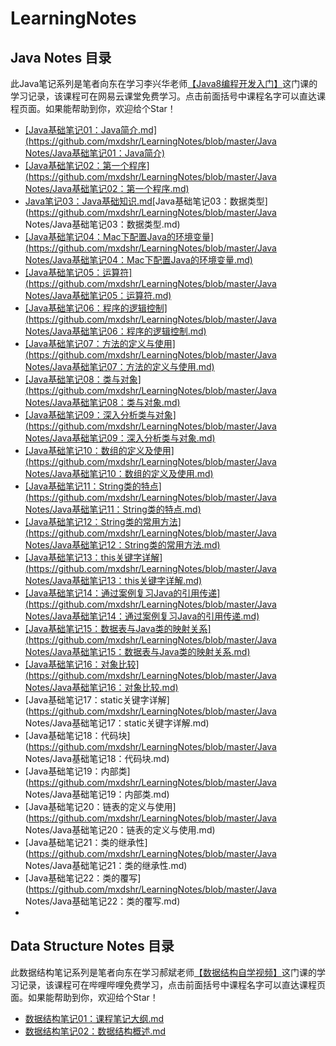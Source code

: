 # LearningNotes
## Java Notes 目录

此Java笔记系列是笔者向东在学习李兴华老师[【Java8编程开发入门】](<https://study.163.com/course/courseMain.htm?courseId=1455026>)这门课的学习记录，该课程可在网易云课堂免费学习。点击前面括号中课程名字可以直达课程页面。如果能帮助到你，欢迎给个Star！

- [[Java基础笔记01：Java简介.md](https://github.com/mxdshr/LearningNotes/blob/master/Java Notes/Java基础笔记01：Java简介)](https://github.com/mxdshr/LearningNotes/blob/master/Java%20Notes/Java%E7%AC%94%E8%AE%B001%EF%BC%9AJava%E7%AE%80%E4%BB%8B.md)
- [[Java基础笔记02：第一个程序](https://github.com/mxdshr/LearningNotes/blob/master/Java Notes/Java基础笔记02：第一个程序.md)](https://github.com/mxdshr/LearningNotes/blob/master/Java%20Notes/Java%E7%AC%94%E8%AE%B002%EF%BC%9A%E7%AC%AC%E4%B8%80%E4%B8%AA%E7%A8%8B%E5%BA%8F.md)
- [Java笔记03：Java基础知识.md](https://github.com/mxdshr/LearningNotes/blob/master/Java%20Notes/Java%E7%AC%94%E8%AE%B003%EF%BC%9AJava%E5%9F%BA%E7%A1%80%E7%9F%A5%E8%AF%86.md)[Java基础笔记03：数据类型](https://github.com/mxdshr/LearningNotes/blob/master/Java Notes/Java基础笔记03：数据类型.md)
- [[Java基础笔记04：Mac下配置Java的环境变量](https://github.com/mxdshr/LearningNotes/blob/master/Java Notes/Java基础笔记04：Mac下配置Java的环境变量.md)](https://github.com/mxdshr/LearningNotes/blob/master/Java%20Notes/Java%E7%AC%94%E8%AE%B004%EF%BC%9AMac%E4%B8%8B%E9%85%8D%E7%BD%AEJava%E7%9A%84%E7%8E%AF%E5%A2%83%E5%8F%98%E9%87%8F.md)
- [[Java基础笔记05：运算符](https://github.com/mxdshr/LearningNotes/blob/master/Java Notes/Java基础笔记05：运算符.md)](https://github.com/mxdshr/LearningNotes/blob/master/Java%20Notes/Java%E7%AC%94%E8%AE%B005%EF%BC%9A%E8%BF%90%E7%AE%97%E7%AC%A6.md)
- [[Java基础笔记06：程序的逻辑控制](https://github.com/mxdshr/LearningNotes/blob/master/Java Notes/Java基础笔记06：程序的逻辑控制.md)](https://github.com/mxdshr/LearningNotes/blob/master/Java%20Notes/Java%E7%AC%94%E8%AE%B006%EF%BC%9A%E7%A8%8B%E5%BA%8F%E7%9A%84%E9%80%BB%E8%BE%91%E6%8E%A7%E5%88%B6.md)
- [[Java基础笔记07：方法的定义与使用](https://github.com/mxdshr/LearningNotes/blob/master/Java Notes/Java基础笔记07：方法的定义与使用.md)](https://github.com/mxdshr/LearningNotes/blob/master/Java%20Notes/Java%E7%AC%94%E8%AE%B007%EF%BC%9A%E6%96%B9%E6%B3%95%E7%9A%84%E5%AE%9A%E4%B9%89%E4%B8%8E%E4%BD%BF%E7%94%A8.md)
- [[Java基础笔记08：类与对象](https://github.com/mxdshr/LearningNotes/blob/master/Java Notes/Java基础笔记08：类与对象.md)](https://github.com/mxdshr/LearningNotes/blob/master/Java%20Notes/Java%E7%AC%94%E8%AE%B008%EF%BC%9A%E7%B1%BB%E4%B8%8E%E5%AF%B9%E8%B1%A1.md)
- [[Java基础笔记09：深入分析类与对象](https://github.com/mxdshr/LearningNotes/blob/master/Java Notes/Java基础笔记09：深入分析类与对象.md)](https://github.com/mxdshr/LearningNotes/blob/master/Java%20Notes/Java%E7%AC%94%E8%AE%B009%EF%BC%9A%E6%B7%B1%E5%85%A5%E5%88%86%E6%9E%90%E7%B1%BB%E4%B8%8E%E5%AF%B9%E8%B1%A1.md)
- [[Java基础笔记10：数组的定义及使用](https://github.com/mxdshr/LearningNotes/blob/master/Java Notes/Java基础笔记10：数组的定义及使用.md)](https://github.com/mxdshr/LearningNotes/blob/master/Java%20Notes/Java%E7%AC%94%E8%AE%B010%EF%BC%9A%E6%95%B0%E7%BB%84%E7%9A%84%E5%AE%9A%E4%B9%89%E5%8F%8A%E4%BD%BF%E7%94%A8.md)
- [[Java基础笔记11：String类的特点](https://github.com/mxdshr/LearningNotes/blob/master/Java Notes/Java基础笔记11：String类的特点.md)](https://github.com/mxdshr/LearningNotes/blob/master/Java%20Notes/Java%E7%AC%94%E8%AE%B011%EF%BC%9AString%E7%B1%BB%E7%9A%84%E7%89%B9%E7%82%B9.md)
- [[Java基础笔记12：String类的常用方法](https://github.com/mxdshr/LearningNotes/blob/master/Java Notes/Java基础笔记12：String类的常用方法.md)](https://github.com/mxdshr/LearningNotes/blob/master/Java%20Notes/Java%E7%AC%94%E8%AE%B012%EF%BC%9AString%E7%B1%BB%E7%9A%84%E5%B8%B8%E7%94%A8%E6%96%B9%E6%B3%95.md)
- [[Java基础笔记13：this关键字详解](https://github.com/mxdshr/LearningNotes/blob/master/Java Notes/Java基础笔记13：this关键字详解.md)](https://github.com/mxdshr/LearningNotes/blob/master/Java%20Notes/Java%E7%AC%94%E8%AE%B013%EF%BC%9Athis%E5%85%B3%E9%94%AE%E5%AD%97%E8%AF%A6%E8%A7%A3.md)
- [[Java基础笔记14：通过案例复习Java的引用传递](https://github.com/mxdshr/LearningNotes/blob/master/Java Notes/Java基础笔记14：通过案例复习Java的引用传递.md)](https://github.com/mxdshr/LearningNotes/blob/master/Java%20Notes/Java%E7%AC%94%E8%AE%B014%EF%BC%9A%E9%80%9A%E8%BF%87%E6%A1%88%E4%BE%8B%E5%A4%8D%E4%B9%A0Java%E7%9A%84%E5%BC%95%E7%94%A8%E4%BC%A0%E9%80%92.md)
- [[Java基础笔记15：数据表与Java类的映射关系](https://github.com/mxdshr/LearningNotes/blob/master/Java Notes/Java基础笔记15：数据表与Java类的映射关系.md)](https://github.com/mxdshr/LearningNotes/blob/master/Java%20Notes/Java%E7%AC%94%E8%AE%B015%EF%BC%9A%E6%95%B0%E6%8D%AE%E8%A1%A8%E4%B8%8EJava%E7%B1%BB%E7%9A%84%E6%98%A0%E5%B0%84%E5%85%B3%E7%B3%BB.md)
- [[Java基础笔记16：对象比较](https://github.com/mxdshr/LearningNotes/blob/master/Java Notes/Java基础笔记16：对象比较.md)](https://github.com/mxdshr/LearningNotes/blob/master/Java%20Notes/Java%E7%AC%94%E8%AE%B016%EF%BC%9A%E5%AF%B9%E8%B1%A1%E6%AF%94%E8%BE%83.md)
- [Java基础笔记17：static关键字详解](https://github.com/mxdshr/LearningNotes/blob/master/Java Notes/Java基础笔记17：static关键字详解.md)
- [Java基础笔记18：代码块](https://github.com/mxdshr/LearningNotes/blob/master/Java Notes/Java基础笔记18：代码块.md)
- [Java基础笔记19：内部类](https://github.com/mxdshr/LearningNotes/blob/master/Java Notes/Java基础笔记19：内部类.md)
- [Java基础笔记20：链表的定义与使用](https://github.com/mxdshr/LearningNotes/blob/master/Java Notes/Java基础笔记20：链表的定义与使用.md)
- [Java基础笔记21：类的继承性](https://github.com/mxdshr/LearningNotes/blob/master/Java Notes/Java基础笔记21：类的继承性.md)
- [Java基础笔记22：类的覆写](https://github.com/mxdshr/LearningNotes/blob/master/Java Notes/Java基础笔记22：类的覆写.md)
- 

## Data Structure Notes 目录

此数据结构笔记系列是笔者向东在学习郝斌老师[【数据结构自学视频】](<https://www.bilibili.com/video/av12907870>)这门课的学习记录，该课程可在哔哩哔哩免费学习，点击前面括号中课程名字可以直达课程页面。如果能帮助到你，欢迎给个Star！

- [数据结构笔记01：课程笔记大纲.md](https://github.com/mxdshr/LearningNotes/blob/master/Data%20Structure%20Notes/%E6%95%B0%E6%8D%AE%E7%BB%93%E6%9E%84%E7%AC%94%E8%AE%B001%EF%BC%9A%E8%AF%BE%E7%A8%8B%E7%AC%94%E8%AE%B0%E5%A4%A7%E7%BA%B2.md)
- [数据结构笔记02：数据结构概述.md](https://github.com/mxdshr/LearningNotes/blob/master/Data%20Structure%20Notes/%E6%95%B0%E6%8D%AE%E7%BB%93%E6%9E%84%E7%AC%94%E8%AE%B002%EF%BC%9A%E6%95%B0%E6%8D%AE%E7%BB%93%E6%9E%84%E6%A6%82%E8%BF%B0.md)